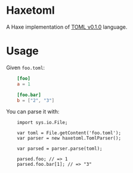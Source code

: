 Haxetoml
=================

A Haxe implementation of [TOML v0.1.0](https://github.com/mojombo/toml/blob/master/versions/toml-v0.1.0.md) language.

Usage
=================

Given `foo.toml`:

```toml
    [foo]
    a = 1

    [foo.bar]
    b = ["2", "3"]
```


You can parse it with:

```as3
	import sys.io.File;

    var toml = File.getContent('foo.toml');
    var parser = new haxetoml.TomlParser();

    var parsed = parser.parse(toml);

    parsed.foo; // => 1
    parsed.foo.bar[1]; // => "3"
```


